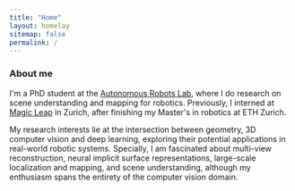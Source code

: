 ```yaml
---
title: "Home"
layout: homelay
sitemap: false
permalink: /
---
```


### About me

I'm a PhD student at the <a href="https://www.autonomousrobotslab.com">Autonomous Robots Lab</a>, where I do research on scene understanding and mapping for robotics. Previously, I interned at <a href="https://www.magicleap.com">Magic Leap</a> in Zurich, after finishing my Master's in robotics at ETH Zurich. 

My research interests lie at the intersection between geometry, 3D computer vision and deep learning, exploring their potential applications in real-world robotic systems. Specially, I am fascinated about multi-view reconstruction, neural implicit surface representations, large-scale localization and mapping, and scene understanding, although my enthusiasm spans the entirety of the computer vision domain.


